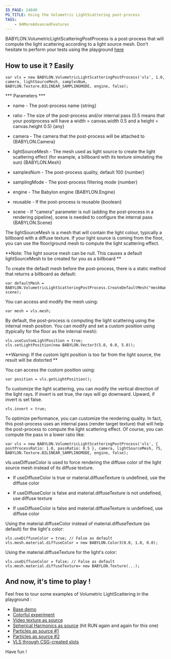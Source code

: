 ```yaml
---
ID_PAGE: 24840
PG_TITLE: Using the Volumetric LightScattering post-process
TAGS:
    - 04MoreAdvancedFeatures
---
```

BABYLON.VolumetricLightScatteringPostProcess is a post-process that will compute the light scattering according to a light source mesh.
Don't hesitate to perform your tests using the playground [here](http://www.babylonjs-playground.com/?25)

## How to use it ? Easily ##

```
var vls = new BABYLON.VolumetricLightScatteringPostProcess('vls', 1.0, camera, lightSourceMesh, samplesNum, BABYLON.Texture.BILINEAR_SAMPLINGMODE, engine, false);
```

*** Parameters ***

- name - The post-process name {string}
- ratio - The size of the post-process and/or internal pass (0.5 means that your postprocess will have a width = canvas.width 0.5 and a height = canvas.height 0.5) {any}
- camera - The camera that the post-process will be attached to {BABYLON.Camera}

- lightSourceMesh - The mesh used as light source to create the light scattering effect (for example, a billboard with its texture simulating the sun) {BABYLON.Mesh}

- samplesNum - The post-process quality, default 100 {number}
- samplingMode - The post-process filtering mode {number}
- engine - The Babylon engine {BABYLON.Engine}
- reusable - If the post-process is reusable {boolean}
- scene - If "camera" parameter is null (adding the post-process in a rendering pipeline), scene is needed to configure the internal pass {BABYLON.Scene}

The lightSourceMesh is a mesh that will contain the light colour, typically a billboard with a diffuse texture.  If your light source is coming from the floor, you can use the floor/ground mesh to compute the light scattering effect.

**Note: The light source mesh can be null. This causes a default lightSourceMesh to be created for you as a billboard **

To create the default mesh before the post-process, there is a static method that returns a billboard as default:

```
var defaultMesh = BABYLON.VolumetricLightScatteringPostProcess.CreateDefaultMesh("meshName", scene);
```

You can access and modify the mesh using:

```
var mesh = vls.mesh;
```

By default, the post-process is computing the light scattering using the internal mesh position.  You can modify and set a custom position using (typically for the floor as the internal mesh):

```
vls.useCustomLightPosition = true;
vls.setLightPosition(new BABYLON.Vector3(5.0, 0.0, 5.0));
```

**Warning: If the custom light position is too far from the light source, the result will be distorted **

You can access the custom position using:

```
var position = vls.getLightPosition();
```

To customize the light scattering, you can modify the vertical direction of the light rays. If _invert_ is set true, the rays will go downward. Upward, if invert is set false.

```
vls.invert = true;
```

To optimize performance, you can customize the rendering quality. In fact, this post-process uses an internal pass (render target texture) that will help the post-process to compute the light scattering effect. Of course, you can compute the pass in a lower ratio like:

```
var vls = new BABYLON.VolumetricLightScatteringPostProcess('vls', { postProcessRatio: 1.0, passRatio: 0.5 }, camera, lightSourceMesh, 75, BABYLON.Texture.BILINEAR_SAMPLINGMODE, engine, false);
```

vls.useDiffuseColor is used to force rendering the diffuse color of the light source mesh instead of its diffuse texture.

- If useDiffuseColor is true or material.diffuseTexture is undefined, use the diffuse color

- If useDiffuseColor is false and material.diffuseTexture is not undefined, use diffuse texture

- If useDiffuseColor is false and material.diffuseTexture is undefined, use diffuse color

Using the material.diffuseColor instead of material.diffuseTexture (as default) for the light's color:

```
vls.useDiffuseColor = true; // False as default
vls.mesh.material.diffuseColor = new BABYLON.Color3(0.0, 1.0, 0.0);
```

Using the material.diffuseTexture for the light's color:

```
vls.useDiffuseColor = false; // False as default
vls.mesh.material.diffuseTexture= new BABYLON.Texture(...);
```

## And now, it's time to play ! ##

Feel free to tour some examples of Volumetric LightScattering in the playground :

- [Base demo](http://www.babylonjs-playground.com/?25)
- [Colorful experiment](http://babylonjs-playground.azurewebsites.net/#1XOMH0)
- [Video texture as source](http://babylonjs-playground.azurewebsites.net/#1ELQC1)
- [Spherical Harmonics as source](http://babylonjs-playground.azurewebsites.net/#HYFQJ) (hit RUN again and again for this one)
- [Particles as source #1](http://babylonjs-playground.azurewebsites.net/#2L5DBX)
- [Particles as source #2](http://babylonjs-playground.azurewebsites.net/#MYY6S#3)
- [VLS through CSG-created slots](http://babylonjs-playground.azurewebsites.net/#UUXLX#2)

Have fun !